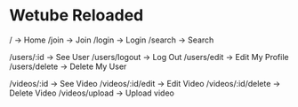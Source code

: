 # Wetube Reloaded

/ -> Home
/join -> Join
/login -> Login
/search -> Search

/users/:id -> See User
/users/logout -> Log Out
/users/edit -> Edit My Profile
/users/delete -> Delete My User

/videos/:id -> See Video
/videos/:id/edit -> Edit Video
/videos/:id/delete -> Delete Video
/videos/upload -> Upload video
